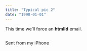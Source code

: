 ```yaml
---
title: "Typical pic 2"
date: "1990-01-01"
---
```


<div class="content">
<p>This time we’ll force an <strong>htmlId</strong> email.</p>
<p><img alt="" src="/preposterous/assets/291-img_0598.jpg"/></p>
<p>Sent from my iPhone</p>
</div>
